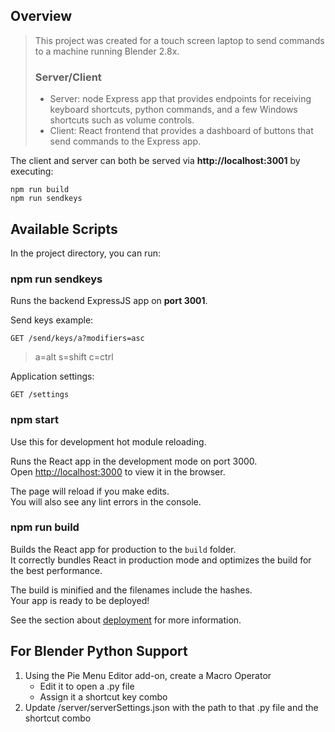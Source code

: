 ## Overview
> This project was created for a touch screen laptop to send commands to a machine running Blender 2.8x.
>
> ### Server/Client
> * Server: node Express app that provides endpoints for receiving keyboard shortcuts, python commands, and a few Windows shortcuts such as volume controls.
> * Client: React frontend that provides a dashboard of buttons that send commands to the Express app.

The client and server can both be served via __http://localhost:3001__ by executing: 
```
npm run build
npm run sendkeys
```

## Available Scripts

In the project directory, you can run:

### npm run sendkeys

Runs the backend ExpressJS app on __port 3001__.

Send keys example:
```
GET /send/keys/a?modifiers=asc
```

> a=alt
> s=shift
> c=ctrl

Application settings:
```
GET /settings
```

### npm start

Use this for development hot module reloading.

Runs the React app in the development mode on port 3000.<br />
Open [http://localhost:3000](http://localhost:3000) to view it in the browser.

The page will reload if you make edits.<br />
You will also see any lint errors in the console.

### npm run build

Builds the React app for production to the `build` folder.<br />
It correctly bundles React in production mode and optimizes the build for the best performance.

The build is minified and the filenames include the hashes.<br />
Your app is ready to be deployed!

See the section about [deployment](https://facebook.github.io/create-react-app/docs/deployment) for more information.

## For Blender Python Support
1. Using the Pie Menu Editor add-on, create a Macro Operator
    * Edit it to open a .py file
    * Assign it a shortcut key combo
2. Update /server/serverSettings.json with the path to that .py file and the shortcut combo
